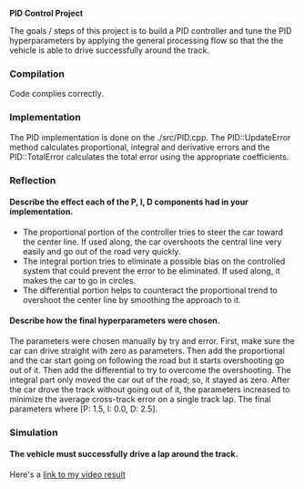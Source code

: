 **PID Control Project**

The goals / steps of this project is to build a PID controller and tune the PID hyperparameters by applying the general processing flow so that the the vehicle is able to drive successfully around the track.


[video1]: ./pid.mkv


### Compilation
Code complies correctly.


### Implementation

The PID implementation is done on the ./src/PID.cpp. The PID::UpdateError method calculates proportional, integral and derivative errors and the PID::TotalError calculates the total error using the appropriate coefficients.

### Reflection

#### Describe the effect each of the P, I, D components had in your implementation.

* The proportional portion of the controller tries to steer the car toward the center line. If used along, the car overshoots the central line very easily and go out of the road very quickly.
* The integral portion tries to eliminate a possible bias on the controlled system that could prevent the error to be eliminated. If used along, it makes the car to go in circles.
* The differential portion helps to counteract the proportional trend to overshoot the center line by smoothing the approach to it.

#### Describe how the final hyperparameters were chosen.

The parameters were chosen manually by try and error. First, make sure the car can drive straight with zero as parameters. Then add the proportional and the car start going on following the road but it starts overshooting go out of it. Then add the differential to try to overcome the overshooting. The integral part only moved the car out of the road; so, it stayed as zero. After the car drove the track without going out of it, the parameters increased to minimize the average cross-track error on a single track lap. The final parameters where [P: 1.5, I: 0.0, D: 2.5].


### Simulation

#### The vehicle must successfully drive a lap around the track.

Here's a [link to my video result][video1]

